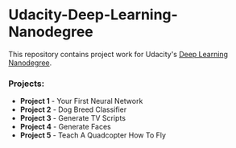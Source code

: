 # Udacity-Deep-Learning-Nanodegree

This repository contains project work for Udacity's [Deep Learning Nanodegree](https://www.udacity.com/course/ai-artificial-intelligence-nanodegree--nd898).

### Projects:
- **Project 1** - Your First Neural Network
- **Project 2** - Dog Breed Classifier
- **Project 3** - Generate TV Scripts
- **Project 4** - Generate Faces
- **Project 5** - Teach A Quadcopter How To Fly
